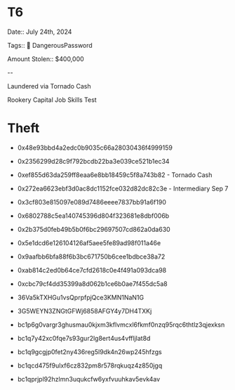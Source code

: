 # T6 

Date:: July 24th, 2024

Tags:: 🔐 DangerousPassword

Amount Stolen:: $400,000


--

Laundered via Tornado Cash

Rookery Capital Job Skills Test


# Theft

- 0x48e93bbd4a2edc0b9035c66a28030436f4999159

- 0x2356299d28c9f792bcdb22ba3e039ce521b1ec34

- 0xef855d63da259ff8eaa6e8bb18459c5f8a743b82 - Tornado Cash

- 0x272ea6623ebf3d0ac8dc1152fce032d82dc82c3e - Intermediary Sep 7

- 0x3cf803e815097e089d7486eeee7837bb91a6f190
- 0x6802788c5ea140745396d804f323681e8dbf006b
- 0x2b375d0feb49b5b0f6bc29697507cd862a0da630
- 0x5e1dcd6e126104126af5aee5fe89ad98f011a46e
- 0x9aafbb6bfa88f6b3bc671750b6cee1bdbce38a72
- 0xab814c2ed0b64ce7cfd2618c0e4f491a093dca98
- 0xcbc79cf4dd35399a8d062b1ce6b0ae7f455dc5a8
- 36Va5kTXHGu1vsQprpfpjQce3KMN1NaN1G
- 3G5WEYN3ZNGtGFWj6858AFGY4y7DH4TXKj
- bc1p6g0vargr3ghusmau0kjxm3kflvmcxl6fkmf0nzq95rqc6thtlz3qjexksn
- bc1q7y42xc0fqe7s93gur2lg8ert4us4vffljlat8d
- bc1q9gcgjp0fet2ny436reg5l9dk4n26wp245hfzgs
- bc1qcd475f9ulxf6cz832pm8r578rqkuqz4z850jgq
- bc1qprjpl92hzlmn3uqukcfw6yxfvuuhkav5evk4av